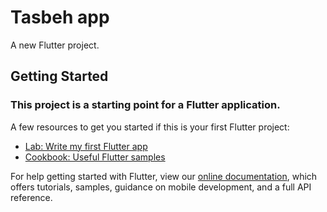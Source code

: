 # Tasbeh app

A new Flutter project.

## Getting Started

### This project is a starting point for a Flutter application.

A few resources to get you started if this is your first Flutter project:

- [Lab: Write my first Flutter app](https://github.com/xurshid20222/my_first_real_project/edit/master/README.md)
- [Cookbook: Useful Flutter samples](https://flutter.dev/docs/cookbook)

For help getting started with Flutter, view our
[online documentation](https://flutter.dev/docs), which offers tutorials,
samples, guidance on mobile development, and a full API reference.
